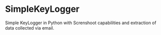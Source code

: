 # SimpleKeyLogger
Simple KeyLogger in Python with Screnshoot capabilities and extraction of data collected via email.
